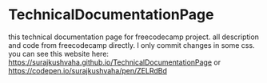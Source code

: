 # TechnicalDocumentationPage
this technical documentation page for freecodecamp project.
all description and code  from freecodecamp directly.
I only commit changes in some css.
you can see this website here:
https://surajkushvaha.github.io/TechnicalDocumentationPage
or
https://codepen.io/surajkushvaha/pen/ZELRdBd
